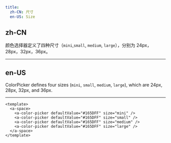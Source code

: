 ```yaml
title:
  zh-CN: 尺寸
  en-US: Size
```

## zh-CN

颜色选择器定义了四种尺寸（`mini`,`small`, `medium`, `large`），分别为 24px，28px，32px，36px。

---

## en-US

ColorPicker defines four sizes (`mini`, `small`, `medium`, `large`), which are 24px, 28px, 32px, and 36px.

---

```vue
<template>
  <a-space>
    <a-color-picker defaultValue="#165DFF" size="mini" />
    <a-color-picker defaultValue="#165DFF" size="small" />
    <a-color-picker defaultValue="#165DFF" size="medium" />
    <a-color-picker defaultValue="#165DFF" size="large" />
  </a-space>
</template>
```
